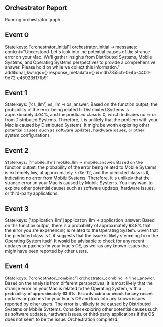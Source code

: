 ## Orchestrator Report

Running orchestrator graph...

## Event 0
State keys: ['orchestrator_initial']
orchestrator_initial -> messages: content="Understood. Let's look into the potential causes of the strange error on your Mac. We'll gather insights from Distributed Systems, Mobile Systems, and Operating Systems perspectives to provide a comprehensive answer. Please hold on while we collect this information." additional_kwargs={} response_metadata={} id='db7355cb-0e4b-440d-9d72-e45923d17fb9'

## Event 1
State keys: ['os_llm']
os_llm -> os_answer: Based on the function output, the probability of the error being related to Distributed Systems is approximately 4.04%, and the predicted class is 0, which indicates no error from Distributed Systems. Therefore, it is unlikely that the problem with your Mac is caused by Distributed Systems. It might be worth exploring other potential causes such as software updates, hardware issues, or other system configurations.

## Event 2
State keys: ['mobile_llm']
mobile_llm -> mobile_answer: Based on the function output, the probability of the error being related to Mobile Systems is extremely low, at approximately 7.76e-12, and the predicted class is 0, indicating no error from Mobile Systems. Therefore, it is unlikely that the strange error on your Mac is caused by Mobile Systems. You may want to explore other potential causes such as software updates, hardware issues, or third-party applications.

## Event 3
State keys: ['application_llm']
application_llm -> application_answer: Based on the function output, there is a probability of approximately 63.8% that the error you are experiencing is related to the Operating System. Given that the predicted class is 1, it suggests that the issue is likely stemming from the Operating System itself. It would be advisable to check for any recent updates or patches for your Mac's OS, as well as any known issues that might have been reported by other users.

## Event 4
State keys: ['orchestrator_combine']
orchestrator_combine -> final_answer: Based on the analysis from different perspectives, it is most likely that the strange error on your Mac is related to the Operating System, with a probability of approximately 63.8%. It is advisable to check for any recent updates or patches for your Mac's OS and look into any known issues reported by other users. The error is unlikely to be caused by Distributed Systems or Mobile Systems. Consider exploring other potential causes such as software updates, hardware issues, or third-party applications if the OS does not seem to be the issue.
Orchestration completed.
